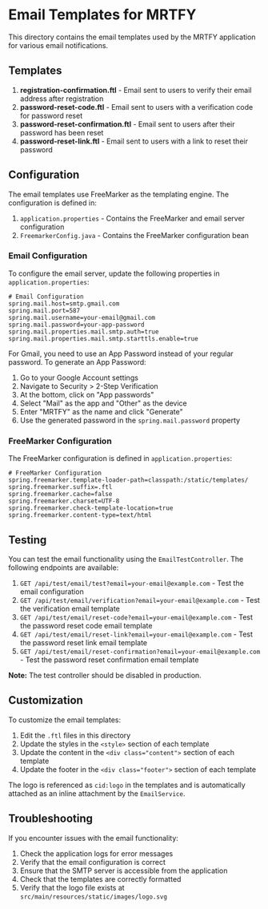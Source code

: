 # Email Templates for MRTFY

This directory contains the email templates used by the MRTFY application for various email notifications.

## Templates

1. **registration-confirmation.ftl** - Email sent to users to verify their email address after registration
2. **password-reset-code.ftl** - Email sent to users with a verification code for password reset
3. **password-reset-confirmation.ftl** - Email sent to users after their password has been reset
4. **password-reset-link.ftl** - Email sent to users with a link to reset their password

## Configuration

The email templates use FreeMarker as the templating engine. The configuration is defined in:

1. `application.properties` - Contains the FreeMarker and email server configuration
2. `FreemarkerConfig.java` - Contains the FreeMarker configuration bean

### Email Configuration

To configure the email server, update the following properties in `application.properties`:

```properties
# Email Configuration
spring.mail.host=smtp.gmail.com
spring.mail.port=587
spring.mail.username=your-email@gmail.com
spring.mail.password=your-app-password
spring.mail.properties.mail.smtp.auth=true
spring.mail.properties.mail.smtp.starttls.enable=true
```

For Gmail, you need to use an App Password instead of your regular password. To generate an App Password:

1. Go to your Google Account settings
2. Navigate to Security > 2-Step Verification
3. At the bottom, click on "App passwords"
4. Select "Mail" as the app and "Other" as the device
5. Enter "MRTFY" as the name and click "Generate"
6. Use the generated password in the `spring.mail.password` property

### FreeMarker Configuration

The FreeMarker configuration is defined in `application.properties`:

```properties
# FreeMarker Configuration
spring.freemarker.template-loader-path=classpath:/static/templates/
spring.freemarker.suffix=.ftl
spring.freemarker.cache=false
spring.freemarker.charset=UTF-8
spring.freemarker.check-template-location=true
spring.freemarker.content-type=text/html
```

## Testing

You can test the email functionality using the `EmailTestController`. The following endpoints are available:

1. `GET /api/test/email/test?email=your-email@example.com` - Test the email configuration
2. `GET /api/test/email/verification?email=your-email@example.com` - Test the verification email template
3. `GET /api/test/email/reset-code?email=your-email@example.com` - Test the password reset code email template
4. `GET /api/test/email/reset-link?email=your-email@example.com` - Test the password reset link email template
5. `GET /api/test/email/reset-confirmation?email=your-email@example.com` - Test the password reset confirmation email template

**Note:** The test controller should be disabled in production.

## Customization

To customize the email templates:

1. Edit the `.ftl` files in this directory
2. Update the styles in the `<style>` section of each template
3. Update the content in the `<div class="content">` section of each template
4. Update the footer in the `<div class="footer">` section of each template

The logo is referenced as `cid:logo` in the templates and is automatically attached as an inline attachment by the `EmailService`.

## Troubleshooting

If you encounter issues with the email functionality:

1. Check the application logs for error messages
2. Verify that the email configuration is correct
3. Ensure that the SMTP server is accessible from the application
4. Check that the templates are correctly formatted
5. Verify that the logo file exists at `src/main/resources/static/images/logo.svg`